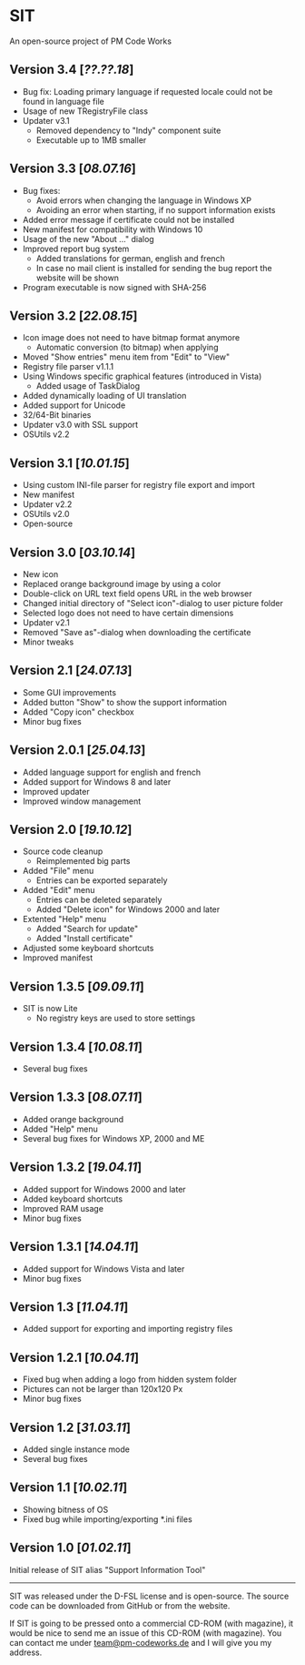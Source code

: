 ﻿SIT
===

An open-source project of PM Code Works

Version 3.4  [*??.??.18*]
-----------

* Bug fix: Loading primary language if requested locale could not be found in language file
* Usage of new TRegistryFile class
* Updater v3.1
  * Removed dependency to "Indy" component suite
  * Executable up to 1MB smaller

Version 3.3  [*08.07.16*]
-----------

* Bug fixes:
  * Avoid errors when changing the language in Windows XP
  * Avoiding an error when starting, if no support information exists
* Added error message if certificate could not be installed
* New manifest for compatibility with Windows 10
* Usage of the new "About ..." dialog
* Improved report bug system
  * Added translations for german, english and french
  * In case no mail client is installed for sending the bug report the website will be shown
* Program executable is now signed with SHA-256

Version 3.2 [*22.08.15*]
-----------

* Icon image does not need to have bitmap format anymore
  * Automatic conversion (to bitmap) when applying
* Moved "Show entries" menu item from "Edit" to "View"
* Registry file parser v1.1.1
* Using Windows specific graphical features (introduced in Vista)
  * Added usage of TaskDialog
* Added dynamically loading of UI translation
* Added support for Unicode
* 32/64-Bit binaries
* Updater v3.0 with SSL support
* OSUtils v2.2

Version 3.1 [*10.01.15*]
-----------

* Using custom INI-file parser for registry file export and import
* New manifest
* Updater v2.2
* OSUtils v2.0
* Open-source

Version 3.0 [*03.10.14*]
-----------

* New icon
* Replaced orange background image by using a color
* Double-click on URL text field opens URL in the web browser
* Changed initial directory of "Select icon"-dialog to user picture folder
* Selected logo does not need to have certain dimensions
* Updater v2.1
* Removed "Save as"-dialog when downloading the certificate
* Minor tweaks

Version 2.1 [*24.07.13*]
-----------

* Some GUI improvements
* Added button "Show" to show the support information
* Added "Copy icon" checkbox
* Minor bug fixes

Version 2.0.1 [*25.04.13*]
-------------

* Added language support for english and french
* Added support for Windows 8 and later
* Improved updater
* Improved window management

Version 2.0 [*19.10.12*]
-----------

* Source code cleanup
  * Reimplemented big parts
* Added "File" menu
  * Entries can be exported separately
* Added "Edit" menu
  * Entries can be deleted separately
  * Added "Delete icon" for Windows 2000 and later
* Extented "Help" menu
  * Added "Search for update"
  * Added "Install certificate"
* Adjusted some keyboard shortcuts
* Improved manifest

Version 1.3.5 [*09.09.11*]
--------------

* SIT is now Lite
  * No registry keys are used to store settings

Version 1.3.4 [*10.08.11*]
-------------

* Several bug fixes

Version 1.3.3 [*08.07.11*]
-------------

* Added orange background
* Added "Help" menu
* Several bug fixes for Windows XP, 2000 and ME

Version 1.3.2 [*19.04.11*]
-------------

* Added support for Windows 2000 and later
* Added keyboard shortcuts
* Improved RAM usage
* Minor bug fixes

Version 1.3.1 [*14.04.11*]
-------------

* Added support for Windows Vista and later
* Minor bug fixes

Version 1.3 [*11.04.11*]
-----------

- Added support for exporting and importing registry files

Version 1.2.1 [*10.04.11*]
-------------

* Fixed bug when adding a logo from hidden system folder
* Pictures can not be larger than 120x120 Px
* Minor bug fixes

Version 1.2 [*31.03.11*]
-----------

* Added single instance mode
* Several bug fixes

Version 1.1 [*10.02.11*]
-----------

- Showing bitness of OS
- Fixed bug while importing/exporting \*.ini files

Version 1.0 [*01.02.11*]
-----------

Initial release of SIT alias "Support Information Tool"

--------------------------------------------------------------------------------
SIT was released under the D-FSL license and is open-source. The source code can be downloaded from GitHub or from the website.

If SIT is going to be pressed onto a commercial CD-ROM (with magazine), it would be nice to send me an issue of this CD-ROM (with magazine). You can contact me under team@pm-codeworks.de and I will give you my address.
